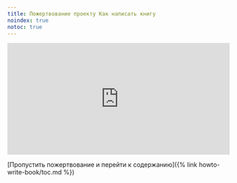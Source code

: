 ```yaml
---
title: Пожертвование проекту Как написать книгу
noindex: true
notoc: true
---
```


<iframe src="https://yoomoney.ru/quickpay/shop-widget?writer=seller&targets=%D0%94%D0%BE%D0%B1%D1%80%D0%BE%D0%B2%D0%BE%D0%BB%D1%8C%D0%BD%D0%BE%D0%B5%20%D0%BF%D0%BE%D0%B6%D0%B5%D1%80%D1%82%D0%B2%D0%BE%D0%B2%D0%B0%D0%BD%D0%B8%D0%B5%20%D0%B4%D0%BB%D1%8F%20%D0%BF%D1%80%D0%BE%D0%B5%D0%BA%D1%82%D0%B0%20%22%D0%9A%D0%B0%D0%BA%20%D0%BD%D0%B0%D0%BF%D0%B8%D1%81%D0%B0%D1%82%D1%8C%20%D0%BA%D0%BD%D0%B8%D0%B3%D1%83%22&targets-hint=&default-sum=100&button-text=14&payment-type-choice=on&mobile-payment-type-choice=on&hint=&successURL=https%3A%2F%2Fkonstantin-morenko.ru%2Fhowto-write-book%2Ftoc.html&quickpay=shop&account=41001822498476" width="100%" height="254" frameborder="0" allowtransparency="true" scrolling="no"></iframe>

[Пропустить пожертвование и перейти к содержанию]({% link howto-write-book/toc.md %})
